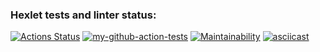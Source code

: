 ### Hexlet tests and linter status:
[![Actions Status](https://github.com/ivp9/frontend-project-46/workflows/hexlet-check/badge.svg)](https://github.com/ivp9/frontend-project-46/actions)
[![my-github-action-tests](https://github.com/ivp9/frontend-project-46/actions/workflows/my-check.yml/badge.svg)](https://github.com/ivp9/frontend-project-46/actions/workflows/my-makefile.yml)
[![Maintainability](https://api.codeclimate.com/v1/badges/011161896990b8482ad1/maintainability)](https://codeclimate.com/github/ivp9/frontend-project-46/maintainability)
[![asciicast](https://asciinema.org/a/FeKBQS6iELv2uSx4DvLGuF7DB.svg)](https://asciinema.org/a/FeKBQS6iELv2uSx4DvLGuF7DB)
